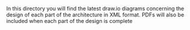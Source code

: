 In this directory you will find the latest draw.io diagrams concerning the
design of each part of the architecture in XML format. PDFs will also
be included when each part of the design is complete